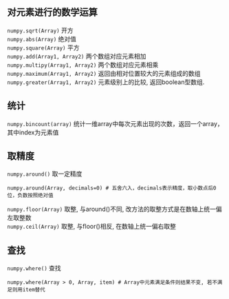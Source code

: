 ## 对元素进行的数学运算
`numpy.sqrt(Array)` 开方  
`numpy.abs(Array)` 绝对值  
`numpy.square(Array)` 平方  
`numpy.add(Array1, Array2)` 两个数组对应元素相加  
`numpy.multipy(Array1, Array2)` 两个数组对应元素相乘  
`numpy.maximum(Array1, Array2)` 返回由相对位置较大的元素组成的数组  
`numpy.greater(Array1, Array2)` 元素级别上的比较, 返回boolean型数组.
## 统计
`numpy.bincount(array)` 统计一维array中每次元素出现的次数，返回一个array，其中index为元素值  
## 取精度
`numpy.around()` 取一定精度
```
numpy.around(Array, decimals=0) # 五舍六入，decimals表示精度，取小数点后0位，负数按照绝对值
```
`numpy.floor(Array)` 取整, 与around()不同, 改方法的取整方式是在数轴上统一偏左取整数  
`numpy.ceil(Array)` 取整, 与floor()相反, 在数轴上统一偏右取整  
## 查找
`numpy.where()` 查找
```
numpy.where(Array > 0, Array, item) # Array中元素满足条件则结果不变, 若不满足则用item替代
```
